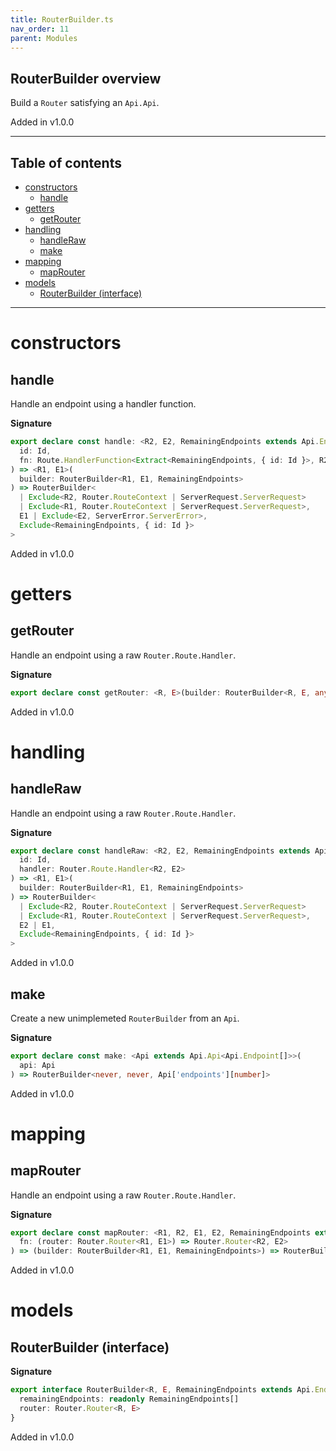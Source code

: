 ```yaml
---
title: RouterBuilder.ts
nav_order: 11
parent: Modules
---
```


## RouterBuilder overview

Build a `Router` satisfying an `Api.Api`.

Added in v1.0.0

---

<h2 class="text-delta">Table of contents</h2>

- [constructors](#constructors)
  - [handle](#handle)
- [getters](#getters)
  - [getRouter](#getrouter)
- [handling](#handling)
  - [handleRaw](#handleraw)
  - [make](#make)
- [mapping](#mapping)
  - [mapRouter](#maprouter)
- [models](#models)
  - [RouterBuilder (interface)](#routerbuilder-interface)

---

# constructors

## handle

Handle an endpoint using a handler function.

**Signature**

```ts
export declare const handle: <R2, E2, RemainingEndpoints extends Api.Endpoint, Id extends RemainingEndpoints['id']>(
  id: Id,
  fn: Route.HandlerFunction<Extract<RemainingEndpoints, { id: Id }>, R2, E2>
) => <R1, E1>(
  builder: RouterBuilder<R1, E1, RemainingEndpoints>
) => RouterBuilder<
  | Exclude<R2, Router.RouteContext | ServerRequest.ServerRequest>
  | Exclude<R1, Router.RouteContext | ServerRequest.ServerRequest>,
  E1 | Exclude<E2, ServerError.ServerError>,
  Exclude<RemainingEndpoints, { id: Id }>
>
```

Added in v1.0.0

# getters

## getRouter

Handle an endpoint using a raw `Router.Route.Handler`.

**Signature**

```ts
export declare const getRouter: <R, E>(builder: RouterBuilder<R, E, any>) => Router.Router<R, E>
```

Added in v1.0.0

# handling

## handleRaw

Handle an endpoint using a raw `Router.Route.Handler`.

**Signature**

```ts
export declare const handleRaw: <R2, E2, RemainingEndpoints extends Api.Endpoint, Id extends RemainingEndpoints['id']>(
  id: Id,
  handler: Router.Route.Handler<R2, E2>
) => <R1, E1>(
  builder: RouterBuilder<R1, E1, RemainingEndpoints>
) => RouterBuilder<
  | Exclude<R2, Router.RouteContext | ServerRequest.ServerRequest>
  | Exclude<R1, Router.RouteContext | ServerRequest.ServerRequest>,
  E2 | E1,
  Exclude<RemainingEndpoints, { id: Id }>
>
```

Added in v1.0.0

## make

Create a new unimplemeted `RouterBuilder` from an `Api`.

**Signature**

```ts
export declare const make: <Api extends Api.Api<Api.Endpoint[]>>(
  api: Api
) => RouterBuilder<never, never, Api['endpoints'][number]>
```

Added in v1.0.0

# mapping

## mapRouter

Handle an endpoint using a raw `Router.Route.Handler`.

**Signature**

```ts
export declare const mapRouter: <R1, R2, E1, E2, RemainingEndpoints extends Api.Endpoint>(
  fn: (router: Router.Router<R1, E1>) => Router.Router<R2, E2>
) => (builder: RouterBuilder<R1, E1, RemainingEndpoints>) => RouterBuilder<R1 | R2, E1 | E2, RemainingEndpoints>
```

Added in v1.0.0

# models

## RouterBuilder (interface)

**Signature**

```ts
export interface RouterBuilder<R, E, RemainingEndpoints extends Api.Endpoint> extends Pipeable.Pipeable {
  remainingEndpoints: readonly RemainingEndpoints[]
  router: Router.Router<R, E>
}
```

Added in v1.0.0
